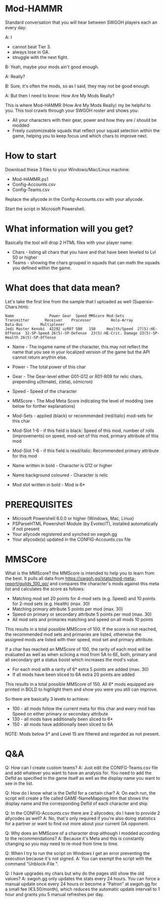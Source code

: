 # Mod-HAMMR
Standard conversation that you will hear between SWGOH players each an every day:

A: I
  - cannot beat Tier 3.
  - always lose in GA.
  - struggle with the next fight.

B: Yeah, maybe your mods ain't good enough.

A: Really?

B: Sure, it's  often the mods, so as I said, they may not be good enough.

A: But then I need to know: How Are My Mods Really?


This is where Mod-HAMMR (How Are My Mods Really) my be helpful to you. This tool crawls through your SWGOH roster and shows you:
- All your characters with their gear, power and how they are / should be modded
- Freely customizeable squads that reflect your squad selection within the game, helping you to keep focus und which chars to improve next.

How to start
============
Download these 3 files to your Windows/Mac/Linux machine:
- Mod-HAMMR.ps1
- Config-Accounts.csv
- Config-Teams.csv

Replace the allycode in the Config-Accounts.csv with your allycode.

Start the script in Microsoft Powershell.

What information will you get?
==============================
Basically the tool will drop 2 HTML files with your player name:
- Chars - listing all chars that you have and that have been leveled to Lvl 50 or higher
- Teams - showing the chars grouped in squads that can math the squads you defined within the game.

What does that data mean?
=========================
Let's take the first line from the sample that I uploaded as well (Supersix-Chars.htm):

    Name                Power Gear  Speed MMScore Mod-Sets      Transmitter       Receiver    Processor         Holo-Array            Data-Bus        Multiplexer
    Jedi Master Kenobi  42292 uzR07 580   150     Health/Speed  27(5)-HE-Offense  32-SP-Speed 26(5)-SP-Defense  23(5)-HE-Crit. Damage 23(5)-SP-Health 26(5)-SP-Offense

- Name          - The ingame name of the character, this may not reflect the name that you see in your localized version of the game but the API cannot return anythin else.
- Power         - The total power of this char
- Gear          - The Gear-level either G01-G12 or R01-R09 for relic chars, prepending u(ltimate), z(eta), o(micron)
- Speed         - Speed of the character
- MMScore       - The Mod Meta Score indicating the level of modding (see below for forther explanations)
- Mod-Sets      - applied (black) or recommended (red/italic) mod-sets for this char
- Mod-Slot 1-6  - if this field is black: Speed of this mod, number of rolls (improvements) on speed, mod-set of this mod, primary attribute of this mod
- Mod-Slot 1-6  - if this field is read/italic: Recommended primary attribute for this mod

- Name written in bold      - Character is G12 or higher
- Name background coloured  - Character is relic
- Mod slot written in bold  - Mod is 6*


PREREQUISITES
=============
- Microsoft Powershell 6.0.0 or higher (Windows, Mac, Linux)
- PSParseHTML Powershell Module (by EvotecIT), installed automatically if not present 
- Your allycode registered and synched on swgoh.gg
- Your allycode(s) updated in the CONFIG-Accounts.csv file

MMSCore
=======
What is the MMScore? the MMScore is intended to help you to learn from the best. It pulls all data from https://swgoh.gg/stats/mod-meta-report/guilds_100_gp/ and compares the character's mods against this meta list and calculates the score as follows:
- Matching mod set 20 points for 4-mod sets (e.g. Speed) and 10 points for 2-mod sets (e.g. Health) (max. 30)
- Matching primary attribute 5 points per mod (max. 30)
- Speed on primary or secondary attribute 5 points per mod (max. 30)
- All mod sets and primaries matching and speed on all mods 10 points

This results in a total possible MMScore of 100. If the score is not reached, the recommended mod sets and primaries are listed, otherwise the assigned mods are listed with their speed, mod set and primary attribute.

If a char has reached an MMScore of 100, the rarity of each mod will be evaluated as well as when sclicing a mod from 5A to 6E, both, primary and all secondary get a status boost which increases the mod's value.
- For each mod with a rarity of 6* extra 5 points are added (max. 30)
- If all mods have been sliced to 6A extra 20 points are added

This results in a total possible MMScore of 150. All 6* mods equipped are printed in BOLD to highlight them and show you were you still can improve.

So there are basically 3 levels to achieve:
- 100 - all mods follow the current meta for this char and every mod has Speed on either primary or secondary attribute
- 130 - all mods have additionally been sliced to 6*
- 150 - all mods have additionally been sliced to 6A

NOTE: Mods below 5* and Level 15 are filtered and regarded as not present.

Q&A
===
Q: How can I create custom teams?
A: Just edit the CONIFG-Teams.csv file and add whatever you want to have an analysis for. You need to add the DefId as specified in 
   the game itself as well as the display name you want to see in the list.

Q: How do I know what is the DefId for a certain char?
A: On each run, the script will create a file called GAME-NameMapping.htm that shows the display name and the corresponding
   DefId of each character and ship

Q: In the CONFIG-Accounts.csv there are 2 allycodes, do I have to provide 2 allycodes as well?
A: No, that's only required if you're also doing statistics for a partner or want to find out more about your current GA opponent.

Q: Why does an MMScore of a character drop although I modded according to the recommendations?
A: Because it's Meta and this is constantly changing so you may need to re-mod from time to time.

Q: When I try to run the script on Windows I get an error preventing the execution because it's not signed.
A: You can exempt the script with the command "Unblock-File <script-name>".

Q: I have upgrades my chars but why do the pages still show the old values?
A: swgoh.gg only updates the stats every 24 hours. You can force a manual update once every 24 hours or become a "Patron" at swgoh.gg 
   for a small fee (€3.50/month), which reduces the automatic update intervall to 1 hour and grants you 5 manual refreshes per day.


